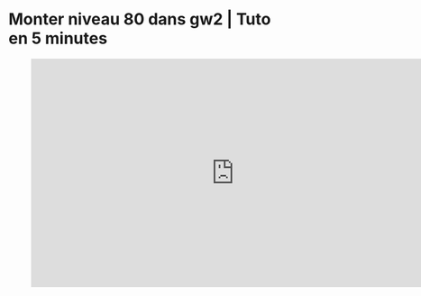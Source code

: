 # Monter niveau 80 dans gw2 | Tuto en 5 minutes

<figure class="video_container">
  <iframe width="720" height="405" src="https://www.youtube.com/embed/fg_OUt99crM" frameborder="0" allow="accelerometer; autoplay; clipboard-write; encrypted-media; gyroscope; picture-in-picture" allowfullscreen></iframe>
</figure>

